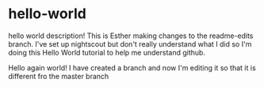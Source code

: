 # hello-world
hello world description!
This is Esther making changes to the readme-edits branch. I've set up nightscout but don't really understand what I did so I'm doing this Hello World tutorial to help me understand github.

Hello again world!  I have created a branch and now I'm editing it so that it is different fro the master branch
